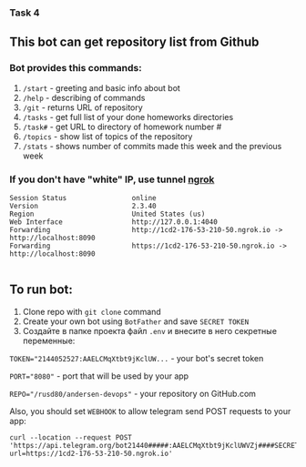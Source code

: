 ### Task 4

## This bot can get repository list from Github

### Bot provides this commands:
1. `/start` - greeting and basic info about bot
2. `/help`  - describing of commands
3. `/git`   - returns URL of repository
4. `/tasks` - get full list of your done homeworks directories 
5. `/task#` - get URL to directory of homework number #
6. `/topics` - show list of topics of the repository
7. `/stats` - shows number of commits made this week and the previous week

### If you don't have "white" IP, use tunnel [ngrok](https://ngrok.com/)
```
Session Status                online                                                             
Version                       2.3.40                                                             
Region                        United States (us)                                                 
Web Interface                 http://127.0.0.1:4040                                              
Forwarding                    http://1cd2-176-53-210-50.ngrok.io -> http://localhost:8090        
Forwarding                    https://1cd2-176-53-210-50.ngrok.io -> http://localhost:8090       
                                                                  
```
## To run bot:
1. Clone repo with `git clone` command 
2. Create your own bot using `BotFather` and save `SECRET TOKEN`
3. Создайте в папке проекта файл `.env` и внесите в него секретные переменные:

`TOKEN="2144052527:AAELCMqXtbt9jKclUW...` - your bot's secret token

`PORT="8080"` - port that will be used by your app

`REPO="/rusd80/andersen-devops"` - your repository on GitHub.com

Also, you should set `WEBHOOK` to allow telegram send POST requests to your app:
```
curl --location --request POST 'https://api.telegram.org/bot21440#####:AAELCMqXtbt9jKclUWVZj####SECRET####/setWebhook?url=https://1cd2-176-53-210-50.ngrok.io'
```

